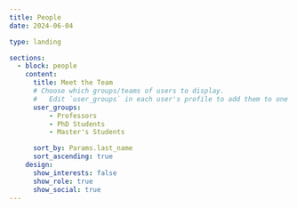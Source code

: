 ```yaml
---
title: People
date: 2024-06-04

type: landing

sections:
  - block: people
    content:
      title: Meet the Team
      # Choose which groups/teams of users to display.
      #   Edit `user_groups` in each user's profile to add them to one or more of these groups.
      user_groups:
          - Professors
          - PhD Students
          - Master's Students

      sort_by: Params.last_name
      sort_ascending: true
    design:
      show_interests: false
      show_role: true
      show_social: true
---
```


